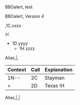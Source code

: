 BBOalert, test

BBOalert, Version 4

,1C,xxxx

    1C
- 1D  yyyy
    -  1H  zzzz

Alias,|&comma;

Context|Call|Explanation
-------|-------|-------
1N--|2C|Stayman
+|2D|Texas !H

Alias,|,|

